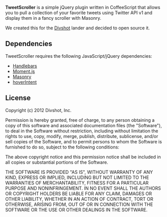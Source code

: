**TweetScroller** is a simple jQuery plugin written in CoffeeScript that allows you to pull a collection of your favorite tweets using Twitter API v1 and display them in a fancy scroller with Masonry.

We created this for the [Divshot](http://divshot.com) lander and decided to open source it.

## Dependencies

TweetScroller requires the following JavaScript/jQuery dependencies:

* [Handlebars](http://handlebarsjs.com)
* [Moment.js](http://momentjs.com)
* [Masonry](http://masonry.desandro.com/)
* [hoverIntent](http://cherne.net/brian/resources/jquery.hoverIntent.html)

## License

Copyright (c) 2012 Divshot, Inc.

Permission is hereby granted, free of charge, to any person obtaining a copy of this software and associated documentation files (the "Software"), to deal in the Software without restriction, including without limitation the rights to use, copy, modify, merge, publish, distribute, sublicense, and/or sell copies of the Software, and to permit persons to whom the Software is furnished to do so, subject to the following conditions:

The above copyright notice and this permission notice shall be included in all copies or substantial portions of the Software.

THE SOFTWARE IS PROVIDED "AS IS", WITHOUT WARRANTY OF ANY KIND, EXPRESS OR IMPLIED, INCLUDING BUT NOT LIMITED TO THE WARRANTIES OF MERCHANTABILITY, FITNESS FOR A PARTICULAR PURPOSE AND NONINFRINGEMENT. IN NO EVENT SHALL THE AUTHORS OR COPYRIGHT HOLDERS BE LIABLE FOR ANY CLAIM, DAMAGES OR OTHER LIABILITY, WHETHER IN AN ACTION OF CONTRACT, TORT OR OTHERWISE, ARISING FROM, OUT OF OR IN CONNECTION WITH THE SOFTWARE OR THE USE OR OTHER DEALINGS IN THE SOFTWARE.